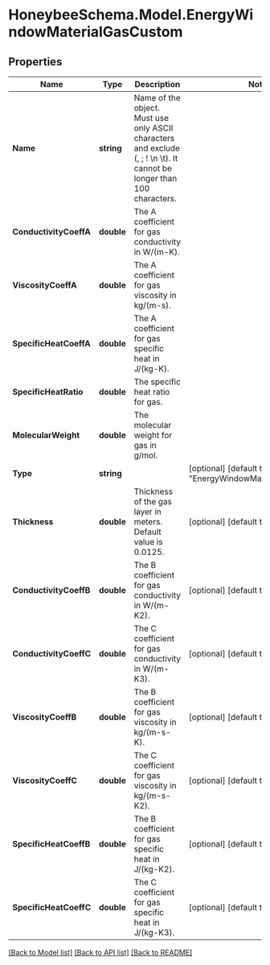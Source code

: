 
# HoneybeeSchema.Model.EnergyWindowMaterialGasCustom

## Properties

Name | Type | Description | Notes
------------ | ------------- | ------------- | -------------
**Name** | **string** | Name of the object. Must use only ASCII characters and exclude (, ; ! \\n \\t). It cannot be longer than 100 characters. | 
**ConductivityCoeffA** | **double** | The A coefficient for gas conductivity in W/(m-K). | 
**ViscosityCoeffA** | **double** | The A coefficient for gas viscosity in kg/(m-s). | 
**SpecificHeatCoeffA** | **double** | The A coefficient for gas specific heat in J/(kg-K). | 
**SpecificHeatRatio** | **double** | The specific heat ratio for gas. | 
**MolecularWeight** | **double** | The molecular weight for gas in g/mol. | 
**Type** | **string** |  | [optional] [default to "EnergyWindowMaterialGasCustom"]
**Thickness** | **double** | Thickness of the gas layer in meters. Default value is 0.0125. | [optional] [default to 0.0125M]
**ConductivityCoeffB** | **double** | The B coefficient for gas conductivity in W/(m-K2). | [optional] [default to 0M]
**ConductivityCoeffC** | **double** | The C coefficient for gas conductivity in W/(m-K3). | [optional] [default to 0M]
**ViscosityCoeffB** | **double** | The B coefficient for gas viscosity in kg/(m-s-K). | [optional] [default to 0M]
**ViscosityCoeffC** | **double** | The C coefficient for gas viscosity in kg/(m-s-K2). | [optional] [default to 0M]
**SpecificHeatCoeffB** | **double** | The B coefficient for gas specific heat in J/(kg-K2). | [optional] [default to 0M]
**SpecificHeatCoeffC** | **double** | The C coefficient for gas specific heat in J/(kg-K3). | [optional] [default to 0M]

[[Back to Model list]](../README.md#documentation-for-models)
[[Back to API list]](../README.md#documentation-for-api-endpoints)
[[Back to README]](../README.md)

